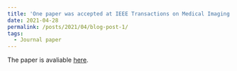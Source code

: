 ```yaml
---
title: 'One paper was accepted at IEEE Transactions on Medical Imaging (IF=11.037)'
date: 2021-04-28
permalink: /posts/2021/04/blog-post-1/
tags:
  - Journal paper
---
```


The paper is avaliable [here](https://ieeexplore.ieee.org/document/9417093).
